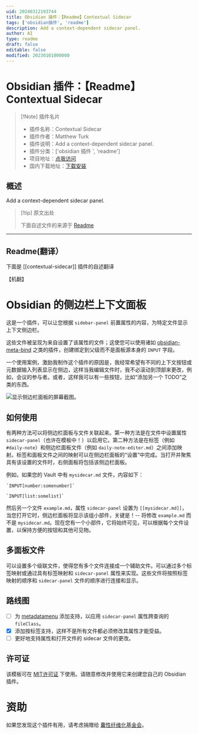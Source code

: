 ```yaml
---
uid: 20240312193744
title: Obsidian 插件：【Readme】Contextual Sidecar
tags: ['obsidian插件', 'readme']
description: Add a context-dependent sidecar panel.
author: AI
type: readme
draft: false
editable: false
modified: 20230101000000
---
```


# Obsidian 插件：【Readme】Contextual Sidecar

> [!Note] 插件名片
> - 插件名称：Contextual Sidecar
> - 插件作者：Matthew Turk
> - 插件说明：Add a context-dependent sidecar panel.
> - 插件分类：['obsidian 插件 ', 'readme']
> - 项目地址：[点我访问](https://github.com/matthewturk/obsidian-sidecar-panel)
> - 国内下载地址：[下载安装](https://pkmer.cn/products/plugin/pluginMarket/?contextual-sidecar)

## 概述

Add a context-dependent sidecar panel.

> [!tip] 原文出处
>
>下面自述文件的来源于 [Readme](https://ghproxy.net/https://raw.githubusercontent.com/matthewturk/obsidian-sidecar-panel/main/README.md)

---

## Readme(翻译）

下面是 [[contextual-sidecar]] 插件的自述翻译

【机翻】

# Obsidian 的侧边栏上下文面板

这是一个插件，可以让您根据 `sidebar-panel` 前置属性的内容，为特定文件显示上下文侧边栏。

这些文件被呈现为来自设置了该属性的文件；这使您可以使用诸如 [obsidian-meta-bind](https://github.com/mProjectsCode/obsidian-meta-bind-plugin) 之类的插件，创建绑定到父级而不是面板源本身的 `INPUT` 字段。

一个使用案例，激励我制作这个插件的原因是，我经常希望有不同的上下文按钮或元数据输入列表显示在侧边，这样当我编辑文件时，我不必滚动到顶部来更改，例如，会议的参与者。或者，这样我可以有一些按钮，比如“添加另一个 TODO”之类的东西。

![显示侧边栏面板的屏幕截图。](https://cdn.pkmer.cn/covers/contextual-sidecar_2_0.png!pkmer)

## 如何使用

有两种方法可以将侧边栏面板与文件关联起来。第一种方法是在文件中设置属性 `sidecar-panel`（也许在模板中！）以启用它。第二种方法是在标签（例如 `#daily-note`）和侧边栏面板文件（例如 `daily-note-editor.md`）之间添加映射。标签和面板文件之间的映射可以在侧边栏面板的“设置”中完成。当打开并聚焦具有该设置的文件时，右侧面板将包括该侧边栏面板。

例如，如果您的 Vault 中有 `mysidecar.md` 文件，内容如下：

```
`INPUT[number:somenumber]`

`INPUT[list:somelist]`
```

然后另一个文件 `example.md`，属性 `sidecar-panel` 设置为 `[[mysidecar.md]]`，当您打开它时，侧边栏面板将显示该组小部件，关键是！-- 将修改 `example.md` 而不是 `mysidecar.md`。现在您有一个小部件，它将始终可见，可以根据每个文件设置，以保持方便的按钮和其他可见物。

## 多面板文件

可以设置多个级联文件，使得您有多个文件连接成一个辅助文件。可以通过多个标签映射或通过具有标签映射和 `sidecar-panel` 属性来实现。这些文件将按照标签映射的顺序和 `sidecar-panel` 文件的顺序进行连接和显示。

## 路线图

- [ ] 为 [metadatamenu](https://github.com/mdelobelle/metadatamenu) 添加支持，以应用 `sidecar-panel` 属性跨查询的 `fileClass`。
- [x] 添加按标签支持，这样不是所有文件都必须修改其属性才能受益。
- [ ] 更好地支持属性和打开文件的 sidecar 文件的更改。

## 许可证

该模板可在 [MIT许可证](LICENSE) 下使用。请随意修改并使用它来创建您自己的 Obsidian 插件。

# 资助

如果您发现这个插件有用，请考虑捐赠给 [囊性纤维化基金会](https://give.cff.org/)。
